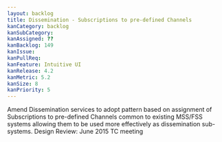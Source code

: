 ```yaml
---
layout: backlog
title: Dissemination - Subscriptions to pre-defined Channels
kanCategory: backlog
kanSubCategory:
kanAssigned: ??
kanBacklog: 149
kanIssue:
kanPullReq:
kanFeature: Intuitive UI
kanRelease: 4.2
kanMetric: 5.2
kanSize: 8
kanPriority: 5
---
```

Amend Dissemination services to adopt pattern based on assignment of Subscriptions to pre-defined Channels common to existing MSS/FSS systems allowing them to be used more effectively as dissemination sub-systems. Design Review: June 2015 TC meeting
